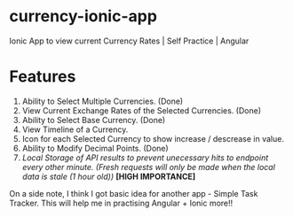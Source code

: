 # currency-ionic-app
Ionic App to view current Currency Rates | Self Practice | Angular

# Features
1. Ability to Select Multiple Currencies. (Done)
2. View Current Exchange Rates of the Selected Currencies. (Done)
3. Ability to Select Base Currency. (Done)
4. View Timeline of a Currency.
5. Icon for each Selected Currency to show increase / descrease in value.
6. Ability to Modify Decimal Points. (Done)
7. *Local Storage of API results to prevent unecessary hits to endpoint every other minute. (Fresh requests will only be made when the local data is stale (1 hour old))* **[HIGH IMPORTANCE]**

On a side note, I think I got basic idea for another app - Simple Task Tracker. This will help me in practising Angular + Ionic more!!
